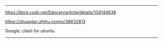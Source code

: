 
---

https://blog.csdn.net/Dancen/article/details/134144639

https://zhuanlan.zhihu.com/p/38632813

Google: clash for ubuntu

---


